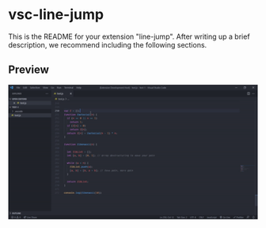 # vsc-line-jump

This is the README for your extension "line-jump". After writing up a brief description, we recommend including the following sections.

## Preview

![feature X](preview.gif)
